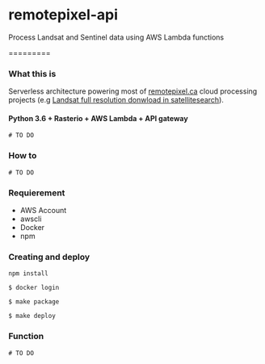 # remotepixel-api
Process Landsat and Sentinel data using AWS Lambda functions

=========

### What this is

Serverless architecture powering most of [remotepixel.ca](https://remotepixel.ca/) cloud processing projects (e.g [Landsat full resolution donwload in satellitesearch](https://remotepixel.ca/blog/landsat-full-resolution-in-satellitesearch_20161006.html)).

#### Python 3.6 + Rasterio + AWS Lambda + API gateway
`# TO DO`

### How to
`# TO DO`

### Requierement
  - AWS Account
  - awscli
  - Docker
  - npm


### Creating and deploy

```
npm install

$ docker login

$ make package

$ make deploy
```

### Function
`# TO DO`
